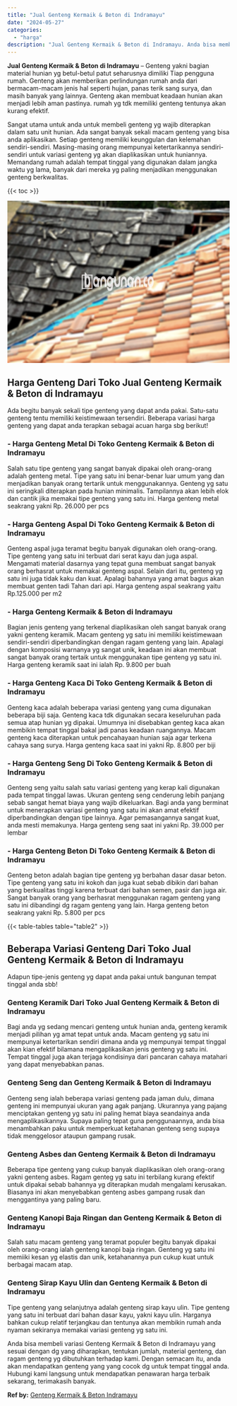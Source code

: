 ```yaml
---
title: "Jual Genteng Kermaik & Beton di Indramayu"
date: "2024-05-27"
categories: 
  - "harga"
description: "Jual Genteng Kermaik & Beton di Indramayu. Anda bisa membeli variasi Genteng Kermaik & Beton di Indramayu yang sesuai dengan dg yang diharapkan, tentukan jum..."
---
```


**Jual Genteng Kermaik & Beton di Indramayu** – Genteng yakni bagian material hunian yg betul-betul patut seharusnya dimiliki Tiap pengguna rumah. Genteng akan memberikan perlindungan rumah anda dari bermacam-macam jenis hal seperti hujan, panas terik sang surya, dan masih banyak yang lainnya. Genteng akan membuat keadaan hunian akan menjadi lebih aman pastinya. rumah yg tdk memiliki genteng tentunya akan kurang efektif.

Sangat utama untuk anda untuk membeli genteng yg wajib diterapkan dalam satu unit hunian. Ada sangat banyak sekali macam genteng yang bisa anda aplikasikan. Setiap genteng memiliki keunggulan dan kelemahan sendiri-sendiri. Masing-masing orang mempunyai ketertarikannya sendiri-sendiri untuk variasi genteng yg akan diaplikasikan untuk huniannya. Memandang rumah adalah tempat tinggal yang digunakan dalam jangka waktu yg lama, banyak dari mereka yg paling menjadikan menggunakan genteng berkwalitas.

{{< toc >}}

![Jual Genteng Kermaik & Beton di Indramayu](/images/genteng-minimalis-murah26.png)

## Harga Genteng Dari Toko Jual Genteng Kermaik & Beton di Indramayu

Ada begitu banyak sekali tipe genteng yang dapat anda pakai. Satu-satu genteng tentu memiliki keistimewaan tersendiri. Beberapa variasi harga genteng yang dapat anda terapkan sebagai acuan harga sbg berikut!

### \- Harga Genteng Metal Di Toko Genteng Kermaik & Beton di Indramayu

Salah satu tipe genteng yang sangat banyak dipakai oleh orang-orang adalah genteng metal. Tipe yang satu ini benar-benar luar umum yang dan menjadikan banyak orang tertarik untuk menggunakannya. Genteng yg satu ini seringkali diterapkan pada hunian minimalis. Tampilannya akan lebih elok dan cantik jika memakai tipe genteng yang satu ini. Harga genteng metal seakrang yakni Rp. 26.000 per pcs

### \- Harga Genteng Aspal Di Toko Genteng Kermaik & Beton di Indramayu

Genteng aspal juga teramat begitu banyak digunakan oleh orang-orang. Tipe genteng yang satu ini terbuat dari serat kayu dan juga aspal. Mengamati material dasarnya yang tepat guna membuat sangat banyak orang berhasrat untuk memakai genteng aspal. Selain dari itu, genteng yg satu ini juga tidak kaku dan kuat. Apalagi bahannya yang amat bagus akan membuat genten tadi Tahan dari api. Harga genteng aspal seakrang yaitu Rp.125.000 per m2

### \- Harga Genteng Kermaik & Beton di Indramayu

Bagian jenis genteng yang terkenal diaplikasikan oleh sangat banyak orang yakni genteng keramik. Macam genteng yg satu ini memiliki keistimewaan sendiri-sendiri diperbandingkan dengan ragam genteng yang lain. Apalagi dengan komposisi warnanya yg sangat unik, keadaan ini akan membuat sangat banyak orang tertaik untuk menggunakan tipe genteng yg satu ini. Harga genteng keramik saat ini ialah Rp. 9.800 per buah

### \- Harga Genteng Kaca Di Toko Genteng Kermaik & Beton di Indramayu

Genteng kaca adalah beberapa variasi genteng yang cuma digunakan beberapa biji saja. Genteng kaca tdk digunakan secara keseluruhan pada semua atap hunian yg dipakai. Umumnya ini disebabkan genteg kaca akan membikin tempat tinggal bakal jadi panas keadaan ruangannya. Macam genteng kaca diterapkan untuk pencahayaan hunian saja agar terkena cahaya sang surya. Harga genteng kaca saat ini yakni Rp. 8.800 per biji

### \- Harga Genteng Seng Di Toko Genteng Kermaik & Beton di Indramayu

Genteng seng yaitu salah satu variasi genteng yang kerap kali digunakan pada tempat tinggal lawas. Ukuran genteng seng cenderung lebih panjang sebab sangat hemat biaya yang wajib dikeluarkan. Bagi anda yang berminat untuk menerapkan variasi genteng yang satu ini akan amat efektif diperbandingkan dengan tipe lainnya. Agar pemasangannya sangat kuat, anda mesti memakunya. Harga genteng seng saat ini yakni Rp. 39.000 per lembar

### \- Harga Genteng Beton Di Toko Genteng Kermaik & Beton di Indramayu

Genteng beton adalah bagian tipe genteng yg berbahan dasar dasar beton. Tipe genteng yang satu ini kokoh dan juga kuat sebab dibikin dari bahan yang berkualitas tinggi karena terbuat dari bahan semen, pasir dan juga air. Sangat banyak orang yang berhasrat menggunakan ragam genteng yang satu ini dibandingi dg ragam genteng yang lain. Harga genteng beton seakrang yakni Rp. 5.800 per pcs

{{< table-tables table="table2" >}}

## Beberapa Variasi Genteng Dari Toko Jual Genteng Kermaik & Beton di Indramayu

Adapun tipe-jenis genteng yg dapat anda pakai untuk bangunan tempat tinggal anda sbb!

### Genteng Keramik Dari Toko Jual Genteng Kermaik & Beton di Indramayu

Bagi anda yg sedang mencari genteng untuk hunian anda, genteng keramik menjadi pilihan yg amat tepat untuk anda. Macam genteng yg satu ini mempunyai ketertarikan sendiri dimana anda yg mempunyai tempat tinggal akan kian efektif bilamana mengaplikasikan jenis genteng yg satu ini. Tempat tinggal juga akan terjaga kondisinya dari pancaran cahaya matahari yang dapat menyebabkan panas.

### Genteng Seng dan Genteng Kermaik & Beton di Indramayu

Genteng seng ialah beberapa variasi genteng pada jaman dulu, dimana genteng ini mempunyai ukuran yang agak panjang. Ukurannya yang pajang menciptakan genteng yg satu ini paling hemat biaya seandainya anda mengaplikasikannya. Supaya paling tepat guna penggunaannya, anda bisa menambahkan paku untuk memperkuat ketahanan genteng seng supaya tidak menggelosor ataupun gampang rusak.

### Genteng Asbes dan Genteng Kermaik & Beton di Indramayu

Beberapa tipe genteng yang cukup banyak diaplikasikan oleh orang-orang yakni genteng asbes. Ragam genteg yg satu ini terbilang kurang efektif untuk dipakai sebab bahannya yg diterapkan mudah mengalami kerusakan. Biasanya ini akan menyebabkan genteng asbes gampang rusak dan menggantinya yang paling baru.

### Genteng Kanopi Baja Ringan dan Genteng Kermaik & Beton di Indramayu

Salah satu macam genteng yang teramat populer begitu banyak dipakai oleh orang-orang ialah genteng kanopi baja ringan. Genteng yg satu ini memiiki kesan yg elastis dan unik, ketahanannya pun cukup kuat untuk berbagai macam atap.

### Genteng Sirap Kayu Ulin dan Genteng Kermaik & Beton di Indramayu

Tipe genteng yang selanjutnya adalah genteng sirap kayu ulin. Tipe genteng yang satu ini terbuat dari bahan dasar kayu, yakni kayu ulin. Harganya bahkan cukup relatif terjangkau dan tentunya akan membikin rumah anda nyaman sekiranya memakai variasi genteng yg satu ini.

Anda bisa membeli variasi Genteng Kermaik & Beton di Indramayu yang sesuai dengan dg yang diharapkan, tentukan jumlah, material genteng, dan ragam genteng yg dibutuhkan terhadap kami. Dengan semacam itu, anda akan mendapatkan genteng yang yang cocok dg untuk tempat tinggal anda. Hubungi kami langsung untuk mendapatkan penawaran harga terbaik sekarang, terimakasih banyak.

**Ref by:**  [Genteng Kermaik & Beton  Indramayu](https://id.wikipedia.org/wiki/Genteng)
